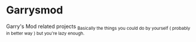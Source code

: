 # Garrysmod
 Garry's Mod related projects
 <sub>Basically the things you could do by yourself ( probably in better way ) but you're lazy enough.</sub> 
